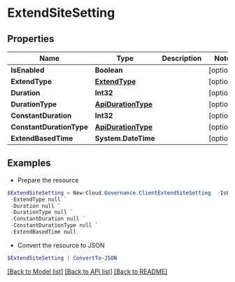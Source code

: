 # ExtendSiteSetting
## Properties

Name | Type | Description | Notes
------------ | ------------- | ------------- | -------------
**IsEnabled** | **Boolean** |  | [optional] 
**ExtendType** | [**ExtendType**](ExtendType.md) |  | [optional] 
**Duration** | **Int32** |  | [optional] 
**DurationType** | [**ApiDurationType**](ApiDurationType.md) |  | [optional] 
**ConstantDuration** | **Int32** |  | [optional] 
**ConstantDurationType** | [**ApiDurationType**](ApiDurationType.md) |  | [optional] 
**ExtendBasedTime** | **System.DateTime** |  | [optional] 

## Examples

- Prepare the resource
```powershell
$ExtendSiteSetting = New-Cloud.Governance.ClientExtendSiteSetting  -IsEnabled null `
 -ExtendType null `
 -Duration null `
 -DurationType null `
 -ConstantDuration null `
 -ConstantDurationType null `
 -ExtendBasedTime null
```

- Convert the resource to JSON
```powershell
$ExtendSiteSetting | ConvertTo-JSON
```

[[Back to Model list]](../README.md#documentation-for-models) [[Back to API list]](../README.md#documentation-for-api-endpoints) [[Back to README]](../README.md)

